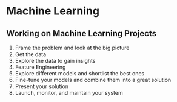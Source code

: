 # Machine Learning

## Working on Machine Learning Projects

1. Frame the problem and look at the big picture
2. Get the data
3. Explore the data to gain insights
4. Feature Engineering
5. Explore different models and shortlist the best ones
6. Fine-tune your models and combine them into a great solution
7. Present your solution
8. Launch, monitor, and maintain your system
